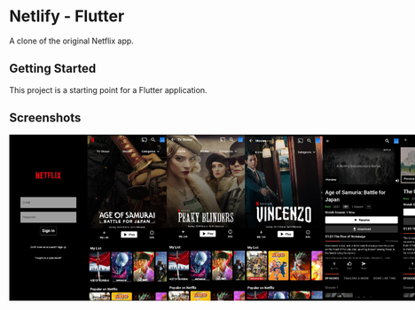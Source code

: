 # Netlify - Flutter

A clone of the original Netflix app.

## Getting Started

This project is a starting point for a Flutter application.

## Screenshots
<!-- ![](assets/images/ss1.jpg)
![](assets/images/ss2.jpg)
![](assets/images/ss3.jpg)
![](assets/images/ss4.jpg)
![](assets/images/ss5.jpg)
![](assets/images/ss6.jpg) -->
<div style="display:flex;flex-direction:row;justify-content: space-between">
<img src="assets/images/ss1.jpg" alt="screen_01" height="300" />
<img src="assets/images/ss2.jpg" alt="screen_02" height="300" />
<img src="assets/images/ss3.jpg" alt="screen_03" height="300" />
<img src="assets/images/ss4.jpg" alt="screen_04" height="300" />
<img src="assets/images/ss5.jpg" alt="screen_05" height="300" />
<img src="assets/images/ss6.jpg" alt="screen_06" height="300" />

</div>
<!-- A few resources to get you started if this is your first Flutter project:

- [Lab: Write your first Flutter app](https://docs.flutter.dev/get-started/codelab)
- [Cookbook: Useful Flutter samples](https://docs.flutter.dev/cookbook) -->

<!-- For help getting started with Flutter development, view the
[online documentation](https://docs.flutter.dev/), which offers tutorials,
samples, guidance on mobile development, and a full API reference.
# Netlify_flutter
# Netlify_flutter -->

